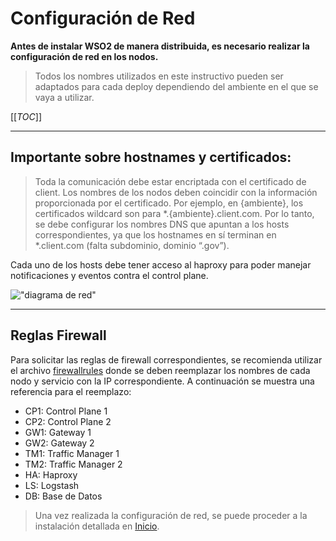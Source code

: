 # Configuración de Red #

**Antes de instalar WSO2 de manera distribuida, es necesario realizar la configuración de red en los nodos.**

> Todos los nombres utilizados en este instructivo pueden ser adaptados para cada deploy dependiendo del ambiente en el que se vaya a utilizar. 

[[_TOC_]]

---
## Importante sobre hostnames y certificados:

> Toda la comunicación debe estar encriptada con el certificado de client. Los nombres de los nodos deben coincidir con la información proporcionada por el certificado. Por ejemplo, en {ambiente}, los certificados wildcard son para *.{ambiente}.client.com. Por lo tanto, se debe configurar los nombres DNS que apuntan a los hosts correspondientes, ya que los hostnames en sí terminan en *.client.com (falta subdominio, dominio “.gov”).

Cada uno de los hosts debe tener acceso al haproxy para poder manejar notificaciones y eventos contra el control plane.

!["diagrama de red"](../img/diagrama-arquitectura.png)

---
## Reglas Firewall ##

Para solicitar las reglas de firewall correspondientes, se recomienda utilizar el archivo [firewallrules](./firewallrules.csv) donde se deben reemplazar los nombres de cada nodo y servicio con la IP correspondiente. A continuación se muestra una referencia para el reemplazo:

- CP1: Control Plane 1
- CP2: Control Plane 2
- GW1: Gateway 1
- GW2: Gateway 2
- TM1: Traffic Manager 1
- TM2: Traffic Manager 2
- HA: Haproxy
- LS: Logstash
- DB: Base de Datos

> Una vez realizada la configuración de red, se puede proceder a la instalación detallada en [Inicio](../../README.md).